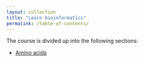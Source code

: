 ```yaml
---
layout: collection
title: "Learn bioinformatics"
permalink: /table-of-contents/
---
```


The course is divided up into the following sections:
- [Amino acids](/amino-acids/)

